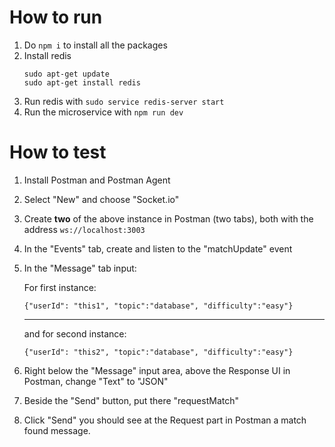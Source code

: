# How to run

1) Do `npm i` to install all the packages
2) Install redis
    ```
    sudo apt-get update
    sudo apt-get install redis
    ```
3) Run redis with `sudo service redis-server start`
4) Run the microservice with `npm run dev`


# How to test
1) Install Postman and Postman Agent
2) Select "New" and choose "Socket.io"
3) Create **two** of the above instance in Postman (two tabs), both with the address `ws://localhost:3003`
4) In the "Events" tab, create and listen to the "matchUpdate" event
5) In the "Message" tab input:
    
    For first instance:

    `{"userId": "this1", "topic":"database", "difficulty":"easy"}`

    ---
    and for second instance:

    `{"userId": "this2", "topic":"database", "difficulty":"easy"}`
6) Right below the "Message" input area, above the Response UI in Postman, change "Text" to "JSON"
7) Beside the "Send" button, put there "requestMatch"
8) Click "Send" you should see at the Request part in Postman a match found message.


